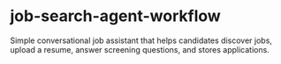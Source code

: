 # job-search-agent-workflow
Simple conversational job assistant that helps candidates discover jobs, upload a resume, answer screening questions, and stores applications.
